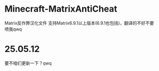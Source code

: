 # Minecraft-MatrixAntiCheat
Matrix反作弊汉化文件
支持Matrix6.9.1以上版本(6.9.1也包括)，翻译的不好不要喷我qwq

# 25.05.12
要不咱们更新一下？qwq
